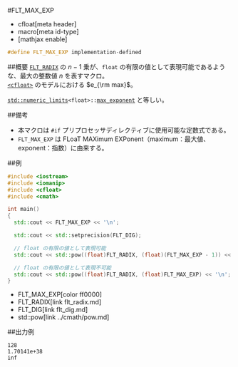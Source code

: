 #FLT_MAX_EXP
* cfloat[meta header]
* macro[meta id-type]
* [mathjax enable]

```cpp
#define FLT_MAX_EXP implementation-defined
```

##概要
[`FLT_RADIX`](flt_radix.md) の $n - 1$ 乗が、`float` の有限の値として表現可能であるような、最大の整数値 $n$ を表すマクロ。  
[`<cfloat>`](../cfloat.md) のモデルにおける $e_{\rm max}$。

[`std::numeric_limits`](/reference/limits/numeric_limits.md)`<float>::`[`max_exponent`](/reference/limits/numeric_limits/max_exponent.md) と等しい。


##備考
- 本マクロは `#if` プリプロセッサディレクティブに使用可能な定数式である。
- `FLT_MAX_EXP` は FLoaT MAXimum EXPonent（maximum：最大値、exponent：指数）に由来する。


##例
```cpp
#include <iostream>
#include <iomanip>
#include <cfloat>
#include <cmath>

int main()
{
  std::cout << FLT_MAX_EXP << '\n';

  std::cout << std::setprecision(FLT_DIG);

  // float の有限の値として表現可能
  std::cout << std::pow((float)FLT_RADIX, (float)(FLT_MAX_EXP - 1)) << '\n';

  // float の有限の値として表現不可能
  std::cout << std::pow((float)FLT_RADIX, (float)FLT_MAX_EXP) << '\n';
}
```
* FLT_MAX_EXP[color ff0000]
* FLT_RADIX[link flt_radix.md]
* FLT_DIG[link flt_dig.md]
* std::pow[link ../cmath/pow.md]

##出力例
```
128
1.70141e+38
inf
```
